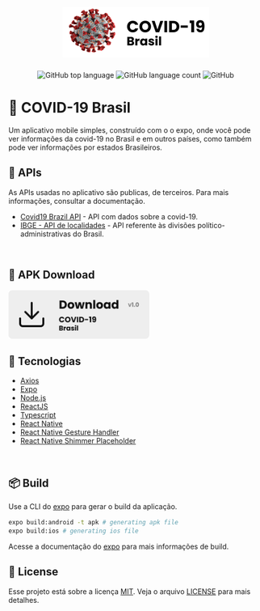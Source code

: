 <h1 align="center">
    <img alt="COVID-19 Brasil" src=".github/github-logo.svg" height="100px" />
</h1>

<p align="center">
  <img alt="GitHub top language" src="https://img.shields.io/github/languages/top/AlexBorgesDev/COVID-19-BRASIL">
  <img alt="GitHub language count" src="https://img.shields.io/github/languages/count/AlexBorgesDev/COVID-19-BRASIL">
  <img alt="GitHub" src="https://img.shields.io/github/license/AlexBorgesDev/COVID-19-BRASIL">
</p>

# :bookmark: COVID-19 Brasil

Um aplicativo mobile simples, construído com o o expo, onde você pode ver informações da covid-19 no Brasil e em outros países, como também pode ver informações por estados Brasileiros.
## :receipt: APIs

As APIs usadas no aplicativo são publicas, de terceiros. Para mais informações, consultar a documentação.
* [Covid19 Brazil API](https://covid19-brazil-api-docs.now.sh/) - API com dados sobre a covid-19.
* [IBGE - API de localidades](https://servicodados.ibge.gov.br/api/docs/localidades) - API referente às divisões político-administrativas do Brasil.
<br>

## :paperclip: APK Download
<a href="https://github.com/AlexBorgesDev/COVID-19-BRASIL/releases/download/1.0/covid-19-brasil1.0.apk">
  <img alt="Download" src=".github/github-download.svg" height="96px" >
</a>
<br>

## :rocket: Tecnologias

* [Axios](https://github.com/axios/axios)
* [Expo](https://expo.io/)
* [Node.js](https://nodejs.org/en/)
* [ReactJS](https://reactjs.org/)
* [Typescript](https://www.typescriptlang.org/)
* [React Native](https://reactnative.dev/)
* [React Native Gesture Handler](https://github.com/software-mansion/react-native-gesture-handler)
* [React Native Shimmer Placeholder](https://github.com/tomzaku/react-native-shimmer-placeholder)
<br>

## :package: Build

Use a CLI do [expo](https://expo.io/tools#cli) para gerar o build da aplicação.

```bash
expo build:android -t apk # generating apk file
expo build:ios # generating ios file
```
Acesse a documentação do [expo](https://docs.expo.io/distribution/building-standalone-apps/#if-you-choose-to-build-for-ios) para mais informações de build.
<br>

## :pencil: License
Esse projeto está sobre a licença [MIT](https://choosealicense.com/licenses/mit/). Veja o arquivo [LICENSE](LICENSE.md) para mais detalhes.

